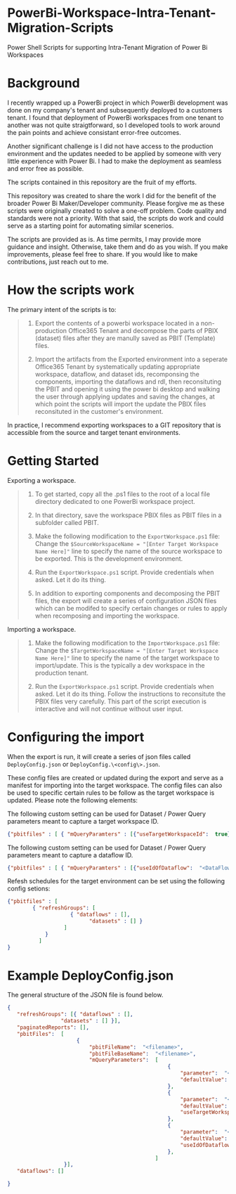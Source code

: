 # PowerBi-Workspace-Intra-Tenant-Migration-Scripts
Power Shell Scripts for supporting Intra-Tenant Migration of Power Bi Workspaces

# Background

I recently wrapped up a PowerBi  project in which PowerBi development was done on my company's tenant and subsequently deployed to a customers tenant.  I found that deployment of PowerBi workspaces from one tenant to another was not quite straigtforward, so I developed tools to work around the pain points and achieve consistant error-free outcomes.  

Another significant challenge is I did not have access to the production environment and the updates needed to be applied by someone with very little experience with Power Bi.  I had to make the deployment as seamless and error free as possible.

The scripts contained in this repository are the fruit of my efforts.

This repository was created to share the work I did for the benefit of the broader Power Bi Maker/Developer community.  Please forgive me as these scripts were originally created to solve a one-off problem.   Code quality and standards were not a priority.  With that said, the scripts do work and could serve as a starting point for automating similar scenerios.

The scripts are provided as is.  As time permits, I may provide more guidance and insight.  Otherwise, take them and do as you wish.  If you make improvements, please feel free to share.  If you would like to make contributions, just reach out to me.

# How the scripts work

The primary intent of the scripts is to:
>1)  Export the contents of a powerbi workspace located in a non-production Office365 Tenant and decompose the parts of PBIX (dataset) files after they are manully saved as PBIT (Template) files.
>
>2)  Import the artifacts from the Exported environment into a seperate Office365 Tenant by systematically updating appropriate workspace, dataflow, and dataset ids, recomponsing the components, importing the dataflows and rdl, then reconsituting the PBIT and opening it using the power bi desktop and walking the user through applying updates and saving the changes, at which point the scripts will import the update the PBIX files reconsituted in the customer's environment.

In practice, I recommend exporting workspaces to a GIT repository that is accessible from the source and target tenant environments.

# Getting Started

Exporting a workspace.

>  1)   To get started, copy all the .ps1 files to the root of a local file directory dedicated to one PowerBi workspace project.
>
>  2)   In that directory, save the workspace PBIX files as PBIT files in a subfolder called PBIT.
>
>  3)   Make the following modification to the `ExportWorkspace.ps1` file:  Change the `$SourceWorkspaceName = "[Enter Target Workspace Name Here]"` line to specify the name of the source workspace to be exported.  This is the development environment.
>
>  4)   Run the `ExportWorkspace.ps1` script.  Provide credentials when asked.  Let it do its thing.
>
>  5)   In addition to exporting components and decomposing the PBIT files, the export will create a series of configuration JSON files which can be modifed to specify certain changes or rules to apply when recomposing and importing the workspace.

Importing a workspace.

>  1)   Make the following modification to the `ImportWorkspace.ps1` file:  Change the `$TargetWorkspaceName = "[Enter Target Workspace Name Here]"` line to specify the name of the target workspace to import/update.  This is the typically a dev workspace in the production tenant.
>
>  2)   Run the `ExportWorkspace.ps1` script.  Provide credentials when asked.  Let it do its thing.  Follow the instructions to reconsitute the PBIX files very carefully.  This part of the script execution is interactive and will not continue without user input.

# Configuring the import

When the export is run, it will create a series of json files called `DeployConfig.json` or `DeployConfig.\<config\>.json`.

These config files are created or updated during the export and serve as a manifest for importing into the target workspace.  The config files can also be used to specific certain rules to be follow as the target workspace is updated.   Please note the following elements:


The following custom setting can be used for Dataset / Power Query parameters meant to capture a target workspace ID.
```json
{"pbitfiles" : [ { "mQueryParamters" : [{"useTargetWorkspaceId":  true}] } ]}
```

The following custom setting can be used for Dataset / Power Query parameters meant to capture a dataflow ID.
```json
{"pbitfiles" : [ { "mQueryParamters" : [{"useIdOfDataflow":  "<DataFlowName>"}] } ]
```
	
Refesh schedules for the target environment can be set using the following config setions:
```json
{"pbitfiles" : [ 
		{ "refreshGroups": [
					{ "dataflows" : [],
				          "datasets" : [] }
				  ]
	        }
	      ]
}
```

# Example DeployConfig.json 

The general structure of the JSON file is found below. 
```json
{
   "refreshGroups": [{ "dataflows" : [],
			     "datasets" : [] }],
   "paginatedReports": [],	
   "pbitFiles":  [
                      {
                          "pbitFileName":  "<filename>",
                          "pbitFileBaseName":  "<filename>",
                          "mQueryParameters":  [
                                                   {
                                                       "parameter":  "<Parameter>",
                                                       "defaultValue":  "<DefaultValue>"
                                                   },
                                                   {
                                                       "parameter":  "<Workspace Id Parameter>",
                                                       "defaultValue":  "<Dev Workspace ID>",
                                                       "useTargetWorkspaceId":  true
                                                   },
                                                   {
                                                       "parameter":  "<Dataflow ID Parameter>",
                                                       "defaultValue":  "<Dev Dataflow ID>",
                                                       "useIdOfDataflow":  "<DataFlowName>"
                                                   },
                                               ]
                  }],
   "dataflows": []

}
```




